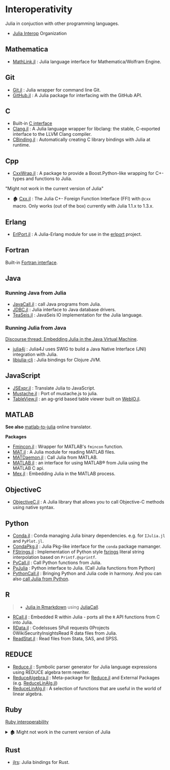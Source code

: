 # Interoperativity

Julia in conjuction with other programming languages.

- [Julia Interop](https://github.com/JuliaInterop) Organization

## Mathematica

- [MathLink.jl][] : Julia language interface for Mathematica/Wolfram Engine.

[MathLink.jl]: https://github.com/JuliaInterop/MathLink.jl

## Git

- [Git.jl](https://github.com/JuliaVersionControl/Git.jl) : Julia wrapper for command line Git.
- [GitHub.jl](https://github.com/JuliaWeb/GitHub.jl) : A Julia package for interfacing with the GitHub API.

## C

- Built-in [C interface](https://docs.julialang.org/en/v1/manual/calling-c-and-fortran-code/)
- [Clang.jl](https://github.com/JuliaInterop/Clang.jl) : A Julia language wrapper for libclang: the stable, C-exported interface to the LLVM Clang compiler.
- [CBinding.jl](https://github.com/analytech-solutions/CBinding.jl) : Automatically creating C library bindings with Julia at runtime.

## Cpp

- [CxxWrap.jl](https://github.com/barche/CxxWrap.jl) : A package to provide a Boost.Python-like wrapping for C+- types and functions to Julia.

"Might not work in the current version of Julia"
- 🏚️ [Cxx.jl](https://github.com/JuliaInterop/Cxx.jl/) : The Julia C+- Foreign Function Interface (FFI) with `@cxx` macro. Only works (out of the box) currently with Julia 1.1.x to 1.3.x.

## Erlang

- [ErlPort.jl](https://github.com/billosys/ErlPort.jl) : A Julia-Erlang module for use in the [erlport](http://erlport.org) project.

## Fortran

Built-in [ Fortran interface](https://docs.julialang.org/en/v1/manual/calling-c-and-fortran-code/).

## Java

### Running Java from Julia

- [JavaCall.jl](https://github.com/JuliaInterop/JavaCall.jl) : call Java programs from Julia.
- [JDBC.jl](https://github.com/aviks/JDBC.jl) : Julia interface to Java database drivers.
- [TeaSeis.jl](https://github.com/ChevronETC/TeaSeis.jl) : JavaSeis IO implementation for the Julia language.

### Running Julia from Java

[Discourse thread: Embedding Julia in the Java Virtual Machine](https://discourse.julialang.org/t/embedding-julia-in-the-java-virtual-machine/51444).

- [julia4j](https://github.com/rssdev10/julia4j) : Julia4J uses SWIG to build a Java Native Interface (JNI) integration with Julia.
- [libjulia-clj](https://github.com/cnuernber/libjulia-clj) : Julia bindings for Clojure JVM.

## JavaScript

- [JSExpr.jl](https://github.com/JuliaGizmos/JSExpr.jl) : Translate Julia to JavaScript.
- [Mustache.jl](https://github.com/jverzani/Mustache.jl) : Port of mustache.js to julia.
- [TableView.jl](https://github.com/JuliaComputing/TableView.jl) : an ag-grid based table viewer built on [WebIO.jl](https://github.com/JuliaGizmos/WebIO.jl).

## MATLAB

**See also** [matlab-to-julia](https://lakras.github.io/matlab-to-julia/) online translator.

**Packages**

- [Fmincon.jl](https://github.com/byuflowlab/Fmincon.jl) : Wrapper for MATLAB's `fmincon` function.
- [MAT.jl](https://github.com/JuliaIO/MAT.jl) : A Julia module for reading MATLAB files.
- [MATDaemon.jl](https://github.com/jondeuce/MATDaemon.jl) : Call Julia from MATLAB.
- [MATLAB.jl](https://github.com/JuliaInterop/MATLAB.jl) : an interface for using MATLAB® from Julia using the MATLAB C api.
- [Mex.jl](https://github.com/byuflowlab/Mex.jl) : Embedding Julia in the MATLAB process.

## ObjectiveC

- [ObjectiveC.jl](https://github.com/JuliaInterop/ObjectiveC.jl) : A Julia library that allows you to call Objective-C methods using native syntax.

## Python

- [Conda.jl](https://github.com/Luthaf/Conda.jl) : Conda managing Julia binary dependencies. e.g. for `IJulia.jl` and `PyPlot.jl`.
- [CondaPkg.jl](https://github.com/cjdoris/CondaPkg.jl) : Julia Pkg-like interface for the `conda` package mamanger.
- [FStrings.jl](https://github.com/magonser/FStrings.jl) : Implementation of Python style [fsrings](https://www.python.org/dev/peps/pep-0498/) literal string interpolation based on `Printf.@sprintf`.
- [PyCall.jl](https://github.com/JuliaPy/PyCall.jl) : Call Python functions from Julia.
- [PyJulia](https://github.com/JuliaPy/pyjulia) : Python interface to Julia. (Call Julia functions from Python)
- [PythonCall.jl](https://github.com/cjdoris/PythonCall.jl) : Bringing Python and Julia code in harmony. And you can also [call Julia from Python](https://github.com/cjdoris/PythonCall.jl#example-2-calling-julia-from-python).

## R

> - [Julia in Rmarkdown](https://cran.r-project.org/web/packages/JuliaCall/vignettes/Julia_in_RMarkdown.html) using [JuliaCall](https://rpubs.com/Consistency/310507).

- [RCall.jl](https://github.com/JuliaStats/RCall.jl) : Embedded R within Julia - ports all the `R` API functions from C into Julia.
- [RData.jl](https://github.com/JuliaData/RData.jl) : CodeIssues 5Pull requests 0Projects 0WikiSecurityInsightsRead R data files from Julia.
- [ReadStat.jl](https://github.com/WizardMac/ReadStat.jl) : Read files from Stata, SAS, and SPSS.


## REDUCE

- [Reduce.jl][] : Symbolic parser generator for Julia language expressions using REDUCE algebra term rewriter.
- [ReduceAlgebra.jl][] : Meta-package for [Reduce.jl][] and External Packages (e.g. [ReduceLinAlg.jl][])
- [ReduceLinAlg.jl][] : A selection of functions that are useful in the world of linear algebra.

[ReduceAlgebra.jl]: https://github.com/JuliaReducePkg/ReduceAlgebra.jl
[Reduce.jl]: https://github.com/chakravala/Reduce.jl
[ReduceLinAlg.jl]: https://github.com/JuliaReducePkg/ReduceLinAlg.jl


## Ruby

[Ruby interoperability](https://github.com/arbox/ruby-interoperability)

<details> <summary>🏚️ Might not work in the current version of Julia</summary>

- 🏚️ [guard-julia](https://github.com/svs14/guard-julia) : Guard plugin for Julia development. Julia guard automatically launches respective tests when Julia files are modified.
- 🏗️ [jl4rb](https://github.com/rcqls/jl4rb) : Julia for Ruby embeds the julia language in ruby, with very basic julia types being converted to ruby objects.
- 🏗️🏚️ [ruby-julia](https://github.com/mrkn/ruby-julia) : Julia on Ruby (frequently updated, but supports Julia 1.1 only)

</details>

## Rust

- [jlrs](https://github.com/Taaitaaiger/jlrs): Julia bindings for Rust.
